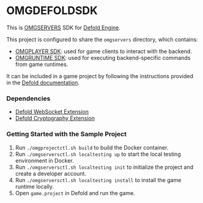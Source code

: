 # OMGDEFOLDSDK

This is [OMGSERVERS](https://github.com/OMGSERVERS/omgservers) SDK
for [Defold Engine](https://github.com/defold/defold).

This project is configured to share the `omgservers` directory, which contains:

- [OMGPLAYER SDK](https://github.com/OMGSERVERS/omgdefold/tree/main/omgservers/omgplayer): used for game clients to
  interact with the backend.
- [OMGRUNTIME SDK](https://github.com/OMGSERVERS/omgdefold/tree/main/omgservers/omgruntime): used for executing
  backend-specific commands from game runtimes.

It can be included in a game project by following the instructions provided in
the [Defold documentation](https://defold.com/manuals/libraries/#setting-up-library-dependencies).

### Dependencies

- [Defold WebSocket Extension](https://github.com/defold/extension-websocket)
- [Defold Cryptography Extension](https://github.com/defold/extension-crypt)

### Getting Started with the Sample Project

1. Run `./omgprojectctl.sh build` to build the Docker container.
1. Run `./omgserversctl.sh localtesting up` to start the local testing environment in Docker.
1. Run `./omgserversctl.sh localtesting init` to initialize the project and create a developer account.
1. Run `./omgserversctl.sh localtesting install` to install the game runtime locally.
1. Open `game.project` in Defold and run the game.
